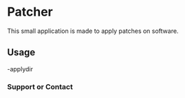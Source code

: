 # Patcher

This small application is made to apply patches on software. 

## Usage

-applydir


### Support or Contact

